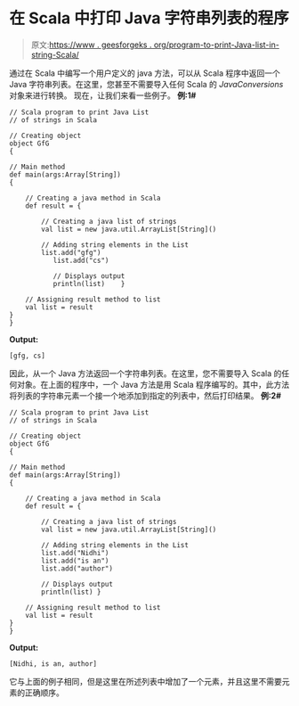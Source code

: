 # 在 Scala 中打印 Java 字符串列表的程序

> 原文:[https://www . geesforgeks . org/program-to-print-Java-list-in-string-Scala/](https://www.geeksforgeeks.org/program-to-print-java-list-of-strings-in-scala/)

通过在 Scala 中编写一个用户定义的 java 方法，可以从 Scala 程序中返回一个 Java 字符串列表。在这里，您甚至不需要导入任何 Scala 的 *JavaConversions* 对象来进行转换。
现在，让我们来看一些例子。
**例:1#**

```
// Scala program to print Java List 
// of strings in Scala

// Creating object
object GfG
{ 

// Main method
def main(args:Array[String])
{

    // Creating a java method in Scala
    def result = {

        // Creating a java list of strings
        val list = new java.util.ArrayList[String]()

        // Adding string elements in the List
        list.add("gfg")
           list.add("cs")

           // Displays output
           println(list)    }

    // Assigning result method to list
    val list = result
}
}
```

**Output:**

```
[gfg, cs]

```

因此，从一个 Java 方法返回一个字符串列表。在这里，您不需要导入 Scala 的任何对象。在上面的程序中，一个 Java 方法是用 Scala 程序编写的。其中，此方法将列表的字符串元素一个接一个地添加到指定的列表中，然后打印结果。
**例:2#**

```
// Scala program to print Java List 
// of strings in Scala

// Creating object
object GfG
{ 

// Main method
def main(args:Array[String])
{

    // Creating a java method in Scala
    def result = {

        // Creating a java list of strings
        val list = new java.util.ArrayList[String]()

        // Adding string elements in the List
        list.add("Nidhi")
        list.add("is an")
        list.add("author")

        // Displays output
        println(list) }

    // Assigning result method to list
    val list = result
}
}
```

**Output:**

```
[Nidhi, is an, author]

```

它与上面的例子相同，但是这里在所述列表中增加了一个元素，并且这里不需要元素的正确顺序。